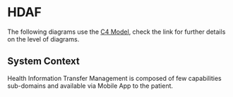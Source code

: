 # HDAF

The following diagrams use the [C4 Model](http://c4model.com), check the link
for further details on the level of diagrams.

## System Context

Health Information Transfer Management is composed of few capabilities sub-domains and available via
Mobile App to the patient.